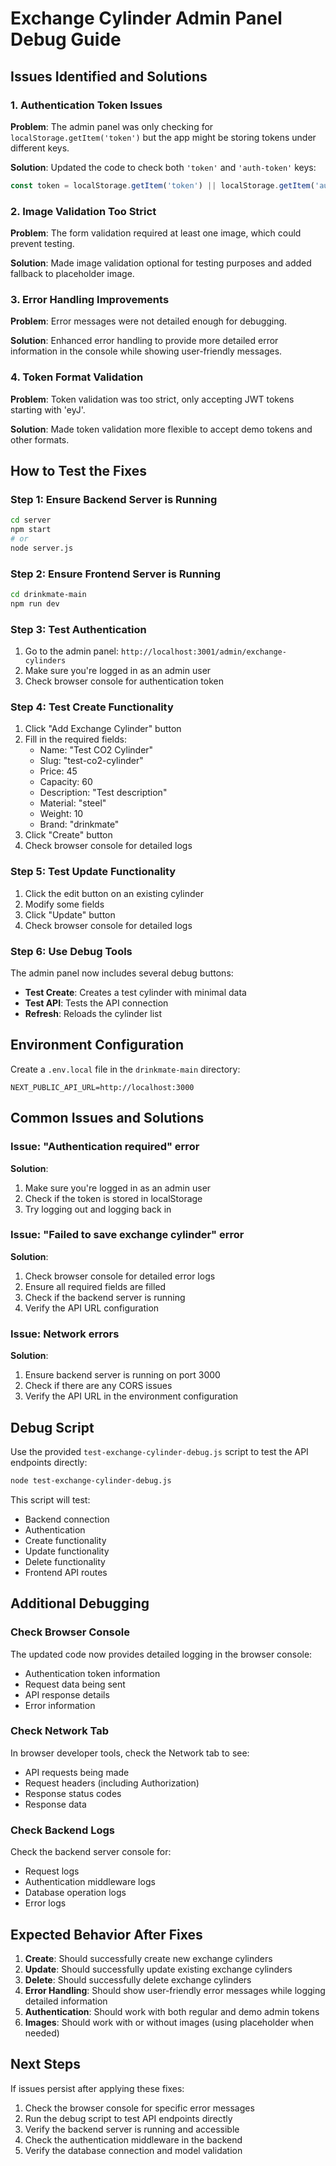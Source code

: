 # Exchange Cylinder Admin Panel Debug Guide

## Issues Identified and Solutions

### 1. Authentication Token Issues
**Problem**: The admin panel was only checking for `localStorage.getItem('token')` but the app might be storing tokens under different keys.

**Solution**: Updated the code to check both `'token'` and `'auth-token'` keys:
```javascript
const token = localStorage.getItem('token') || localStorage.getItem('auth-token')
```

### 2. Image Validation Too Strict
**Problem**: The form validation required at least one image, which could prevent testing.

**Solution**: Made image validation optional for testing purposes and added fallback to placeholder image.

### 3. Error Handling Improvements
**Problem**: Error messages were not detailed enough for debugging.

**Solution**: Enhanced error handling to provide more detailed error information in the console while showing user-friendly messages.

### 4. Token Format Validation
**Problem**: Token validation was too strict, only accepting JWT tokens starting with 'eyJ'.

**Solution**: Made token validation more flexible to accept demo tokens and other formats.

## How to Test the Fixes

### Step 1: Ensure Backend Server is Running
```bash
cd server
npm start
# or
node server.js
```

### Step 2: Ensure Frontend Server is Running
```bash
cd drinkmate-main
npm run dev
```

### Step 3: Test Authentication
1. Go to the admin panel: `http://localhost:3001/admin/exchange-cylinders`
2. Make sure you're logged in as an admin user
3. Check browser console for authentication token

### Step 4: Test Create Functionality
1. Click "Add Exchange Cylinder" button
2. Fill in the required fields:
   - Name: "Test CO2 Cylinder"
   - Slug: "test-co2-cylinder"
   - Price: 45
   - Capacity: 60
   - Description: "Test description"
   - Material: "steel"
   - Weight: 10
   - Brand: "drinkmate"
3. Click "Create" button
4. Check browser console for detailed logs

### Step 5: Test Update Functionality
1. Click the edit button on an existing cylinder
2. Modify some fields
3. Click "Update" button
4. Check browser console for detailed logs

### Step 6: Use Debug Tools
The admin panel now includes several debug buttons:
- **Test Create**: Creates a test cylinder with minimal data
- **Test API**: Tests the API connection
- **Refresh**: Reloads the cylinder list

## Environment Configuration

Create a `.env.local` file in the `drinkmate-main` directory:
```env
NEXT_PUBLIC_API_URL=http://localhost:3000
```

## Common Issues and Solutions

### Issue: "Authentication required" error
**Solution**: 
1. Make sure you're logged in as an admin user
2. Check if the token is stored in localStorage
3. Try logging out and logging back in

### Issue: "Failed to save exchange cylinder" error
**Solution**:
1. Check browser console for detailed error logs
2. Ensure all required fields are filled
3. Check if the backend server is running
4. Verify the API URL configuration

### Issue: Network errors
**Solution**:
1. Ensure backend server is running on port 3000
2. Check if there are any CORS issues
3. Verify the API URL in the environment configuration

## Debug Script

Use the provided `test-exchange-cylinder-debug.js` script to test the API endpoints directly:

```bash
node test-exchange-cylinder-debug.js
```

This script will test:
- Backend connection
- Authentication
- Create functionality
- Update functionality
- Delete functionality
- Frontend API routes

## Additional Debugging

### Check Browser Console
The updated code now provides detailed logging in the browser console:
- Authentication token information
- Request data being sent
- API response details
- Error information

### Check Network Tab
In browser developer tools, check the Network tab to see:
- API requests being made
- Request headers (including Authorization)
- Response status codes
- Response data

### Check Backend Logs
Check the backend server console for:
- Request logs
- Authentication middleware logs
- Database operation logs
- Error logs

## Expected Behavior After Fixes

1. **Create**: Should successfully create new exchange cylinders
2. **Update**: Should successfully update existing exchange cylinders
3. **Delete**: Should successfully delete exchange cylinders
4. **Error Handling**: Should show user-friendly error messages while logging detailed information
5. **Authentication**: Should work with both regular and demo admin tokens
6. **Images**: Should work with or without images (using placeholder when needed)

## Next Steps

If issues persist after applying these fixes:

1. Check the browser console for specific error messages
2. Run the debug script to test API endpoints directly
3. Verify the backend server is running and accessible
4. Check the authentication middleware in the backend
5. Verify the database connection and model validation
